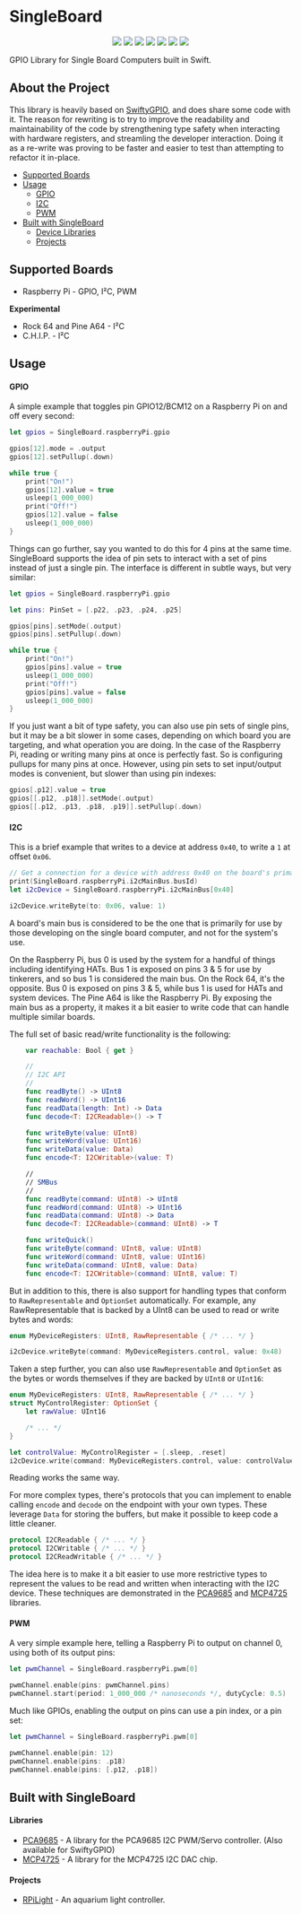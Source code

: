 # SingleBoard

<p align="center">
	<a href="https://raw.githubusercontent.com/Kaiede/SingleBoard/master/LICENSE"><img src="http://img.shields.io/badge/License-MIT-blue.svg?style=flat"/></a>
	<a href="#"><img src="https://img.shields.io/badge/OS-Linux-green.svg?style=flat"/></a> 
	<a href="https://github.com/apple/swift-package-manager"><img src="https://img.shields.io/badge/Swift%20Package%20Manager-compatible-brightgreen.svg"/></a>
	<a href="https://developer.apple.com/swift"><img src="https://img.shields.io/badge/Swift-5.x-orange.svg?style=flat"/></a>
	<a href="https://developer.apple.com/swift"><img src="https://img.shields.io/badge/Swift-4.x-orange.svg?style=flat"/></a>
	<a href="https://developer.apple.com/swift"><img src="https://img.shields.io/badge/Swift-3.x-orange.svg?style=flat"/></a>
	<!--<a href="https://slackpass.io/swift-arm"><img src="https://img.shields.io/badge/Slack-swift/arm-red.svg?style=flat"/></a>-->
	<a href="https://github.com/Kaiede/RPiLight/actions"><img src="https://github.com/Kaiede/RPiLight/workflows/CI/badge.svg"/></a>
</p>

GPIO Library for Single Board Computers built in Swift.

## About the Project

This library is heavily based on [SwiftyGPIO](https://github.com/uraimo/SwiftyGPIO), and does share some code with it. The reason for rewriting is to try to improve the readability and maintainability of the code by strengthening type safety when interacting with hardware registers, and streamling the developer interaction. Doing it as a re-write was proving to be faster and easier to test than attempting to refactor it in-place.   

- [Supported Boards](#supported-boards)
- [Usage](#usage)
    - [GPIO](#gpio)
    - [I2C](#i2c)
    - [PWM](#pwm)
- [Built with SingleBoard](#built-with-singleboard)
    - [Device Libraries](#libraries)
    - [Projects](#projects)

## Supported Boards

* Raspberry Pi - GPIO, I²C, PWM

**Experimental**
* Rock 64 and Pine A64 - I²C  
* C.H.I.P. - I²C 

## Usage

#### GPIO

A simple example that toggles pin GPIO12/BCM12 on a Raspberry Pi on and off every second:

```Swift
let gpios = SingleBoard.raspberryPi.gpio

gpios[12].mode = .output
gpios[12].setPullup(.down)

while true {
    print("On!")
    gpios[12].value = true
    usleep(1_000_000)
    print("Off!")
    gpios[12].value = false
    usleep(1_000_000)
}
```

Things can go further, say you wanted to do this for 4 pins at the same time. SingleBoard supports the idea of pin sets to interact with a set of pins instead of just a single pin. The interface is different in subtle ways, but very similar: 

```Swift
let gpios = SingleBoard.raspberryPi.gpio

let pins: PinSet = [.p22, .p23, .p24, .p25]

gpios[pins].setMode(.output)
gpios[pins].setPullup(.down)

while true {
    print("On!")
    gpios[pins].value = true
    usleep(1_000_000)
    print("Off!")
    gpios[pins].value = false
    usleep(1_000_000)
}
```

If you just want a bit of type safety, you can also use pin sets of single pins, but it may be a bit slower in some cases, depending on which board you are targeting, and what operation you are doing. In the case of the Raspberry Pi, reading or writing many pins at once is perfectly fast. So is configuring pullups for many pins at once. However, using pin sets to set input/output modes is convenient, but slower than using pin indexes:

```Swift
gpios[.p12].value = true
gpios[[.p12, .p18]].setMode(.output)
gpios[[.p12, .p13, .p18, .p19]].setPullup(.down)
```

#### I2C

This is a brief example that writes to a device at address `0x40`, to write a `1` at offset `0x06`.

```Swift
// Get a connection for a device with address 0x40 on the board's primary bus
print(SingleBoard.raspberryPi.i2cMainBus.busId)
let i2cDevice = SingleBoard.raspberryPi.i2cMainBus[0x40]

i2cDevice.writeByte(to: 0x06, value: 1)
```

A board's main bus is considered to be the one that is primarily for use by those developing on the single board computer, and not for the system's use. 

On the Raspberry Pi, bus 0 is used by the system for a handful of things including identifying HATs. Bus 1 is exposed on pins 3 & 5 for use by tinkerers, and so bus 1 is considered the main bus. On the Rock 64, it's the opposite. Bus 0 is exposed on pins 3 & 5, while bus 1 is used for HATs and system devices. The Pine A64 is like the Raspberry Pi. By exposing the main bus as a property, it makes it a bit easier to write code that can handle multiple similar boards. 

The full set of basic read/write functionality is the following:

```Swift
    var reachable: Bool { get }

    //
    // I2C API
    //
    func readByte() -> UInt8
    func readWord() -> UInt16
    func readData(length: Int) -> Data
    func decode<T: I2CReadable>() -> T

    func writeByte(value: UInt8)
    func writeWord(value: UInt16)
    func writeData(value: Data)
    func encode<T: I2CWritable>(value: T)

    //
    // SMBus
    //
    func readByte(command: UInt8) -> UInt8
    func readWord(command: UInt8) -> UInt16
    func readData(command: UInt8) -> Data
    func decode<T: I2CReadable>(command: UInt8) -> T

    func writeQuick()
    func writeByte(command: UInt8, value: UInt8)
    func writeWord(command: UInt8, value: UInt16)
    func writeData(command: UInt8, value: Data)
    func encode<T: I2CWritable>(command: UInt8, value: T)
```
    
But in addition to this, there is also support for handling types that conform to `RawRepresentable` and `OptionSet` automatically. For example, any RawRepresentable that is backed by a UInt8 can be used to read or write bytes and words:

```Swift
enum MyDeviceRegisters: UInt8, RawRepresentable { /* ... */ }

i2cDevice.writeByte(command: MyDeviceRegisters.control, value: 0x48)
```

Taken a step further, you can also use `RawRepresentable` and `OptionSet` as the bytes or words themselves if they are backed by `UInt8` or `UInt16`:

```Swift
enum MyDeviceRegisters: UInt8, RawRepresentable { /* ... */ }
struct MyControlRegister: OptionSet {
	let rawValue: UInt16

	/* ... */
}

let controlValue: MyControlRegister = [.sleep, .reset]
i2cDevice.write(command: MyDeviceRegisters.control, value: controlValue)
```

Reading works the same way.

For more complex types, there's protocols that you can implement to enable calling `encode` and `decode` on the endpoint with your own types. These leverage `Data` for storing the buffers, but make it possible to keep code a little cleaner.

```Swift
protocol I2CReadable { /* ... */ }
protocol I2CWritable { /* ... */ }
protocol I2CReadWritable { /* ... */ }
```

The idea here is to make it a bit easier to use more restrictive types to represent the values to be read and written when interacting with the I2C device. These techniques are demonstrated in the [PCA9685](https://github.com/Kaiede/PCA9685) and [MCP4725](https://github.com/Kaiede/MCP4725) libraries. 

#### PWM

A very simple example here, telling a Raspberry Pi to output on channel 0, using both of its output pins:

```Swift
let pwmChannel = SingleBoard.raspberryPi.pwm[0]

pwmChannel.enable(pins: pwmChannel.pins)
pwmChannel.start(period: 1_000_000 /* nanoseconds */, dutyCycle: 0.5)
```

Much like GPIOs, enabling the output on pins can use a pin index, or a pin set:

```Swift
let pwmChannel = SingleBoard.raspberryPi.pwm[0]

pwmChannel.enable(pin: 12)
pwmChannel.enable(pins: .p18)
pwmChannel.enable(pins: [.p12, .p18])
```

## Built with SingleBoard

#### Libraries

* [PCA9685](https://github.com/Kaiede/PCA9685) - A library for the PCA9685 I2C PWM/Servo controller. (Also available for SwiftyGPIO)
* [MCP4725](https://github.com/Kaiede/MCP4725) - A library for the MCP4725 I2C DAC chip. 

#### Projects

* [RPiLight](https://github.com/Kaiede/RPiLight) - An aquarium light controller. 

